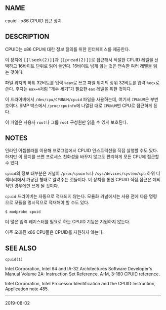 ## NAME

cpuid - x86 CPUID 접근 장치

## DESCRIPTION

CPUID는 x86 CPU에 대한 정보 질의를 위한 인터페이스를 제공한다.

이 장치에 <tt>[[lseek(2)]]</tt>과 <tt>[[pread(2)]]</tt>로 접근해서 적절한 CPUID 레벨을 선택하고 16바이트 단위로 읽어 들인다. 16바이트 넘게 읽는 것은 연속한 여러 레벨을 읽는 것이다.

파일 위치의 하위 32비트를 입력 `%eax`로 쓰고 파일 위치의 상위 32비트를 입력 `%ecx`로 쓴다. 후자는 `eax=4`처럼 "개수 세기"가 필요한 `eax` 레벨을 위한 것이다.

이 드라이버에서 `/dev/cpu/CPUNUM/cpuid` 파일을 사용하는데, 여기서 `CPUNUM`은 부번호이다. SMP 박스에서 `/proc/cpuinfo`에 나열된 대로 `CPUNUM`번 CPU로 접근하게 된다.

이 파일은 사용자 `root`나 그룹 `root` 구성원만 읽을 수 있게 보호된다.

## NOTES

인라인 어셈블러를 이용해 프로그램에서 CPUID 인스트럭션을 직접 실행할 수도 있다. 하지만 이 장치를 쓰면 프로세스 친화성을 바꾸지 않고도 편리하게 모든 CPU에 접근할 수 있다.

`cpuid`의 정보 대부분은 커널이 `/proc/cpuinfo`나 `/sys/devices/system/cpu` 하위 디렉터리에서 가공된 형태로 알려주는 것들이다. 이 장치를 통한 CPUID 직접 접근은 예외적인 경우에만 쓰게 될 것이다.

`cpuid` 드라이버는 자동으로 적재되지 않는다. 모듈화 커널에서는 사용 전에 다음 명령으로 모듈을 명시적으로 적재해야 할 수도 있다.

```text
$ modprobe cpuid
```

더 많은 입력 레지스터를 필요로 하는 CPUID 기능은 지원하지 않는다.

아주 오래된 x86 CPU들은 CPUID를 지원하지 않는다.

## SEE ALSO

`cpuid(1)`

Intel Corporation, Intel 64 and IA-32 Architectures Software Developer's Manual Volume 2A: Instruction Set Reference, A-M, 3-180 CPUID reference.

Intel Corporation, Intel Processor Identification and the CPUID Instruction, Application note 485.

----

2019-08-02
